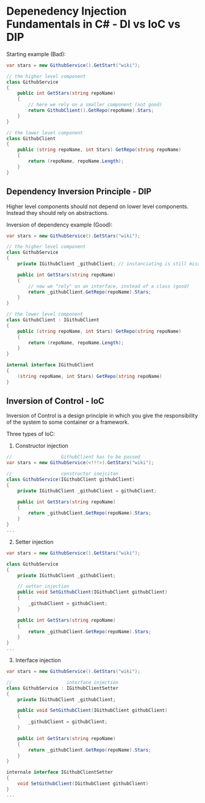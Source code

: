# Depenedency Injection Fundamentals in C# - DI vs IoC vs DIP

Starting example (Bad):

```csharp
var stars = new GithubService().GetStart("wiki");

// the higher level component
class GithubService
{
    public int GetStars(string repoName)
    {
        // here we rely on a smaller component (not good)
        return GithubClient().GetRepo(repoName).Stars;
    }
}

// the lower level component
class GithubClient
{
    public (string repoName, int Stars) GetRepo(string repoName)
    {
        return (repoName, repoName.Length);
    }
}
```

## Dependency Inversion Principle - DIP

Higher level components should not depend on lower level components.
Instead they should rely on abstractions.

Inversion of dependency example (Good):

```csharp
var stars = new GithubService().GetStars("wiki");

// the higher level component
class GithubService
{
    private IGithubClient _githubClient; // instanciating is still missing (see IoC)

    public int GetStars(string repoName)
    {
        // now we "rely" on an interface, instead of a class (good)
        return _githubClient.GetRepo(repoName).Stars;
    }
}

// the lower level component
class GithubClient : IGithubClient
{
    public (string repoName, int Stars) GetRepo(string repoName)
    {
        return (repoName, repoName.Length);
    }
}

internal interface IGithubClient
{
    (string repoName, int Stars) GetRepo(string repoName)
}
```

## Inversion of Control - IoC

Inversion of Control is a design principle in which you give the responsibility of the system to some container or a framework.

Three types of IoC:

1. Constructor injection

```csharp
//                  GithubClient has to be passed
var stars = new GithubService(<!!!>).GetStars("wiki");

//                  constructor inejciton
class GithubService(IGithubClient githubClient)
{
    private IGithubClient _githubClient = githubClient; 

    public int GetStars(string repoName)
    {
        return _githubClient.GetRepo(repoName).Stars;
    }
}
...
```

2. Setter injection

```csharp
var stars = new GithubService().GetStars("wiki");

class GithubService
{
    private IGithubClient _githubClient; 

    // setter injection
    public void SetGithubClient(IGithubClient githubClient)
    {
        _githubClient = githubClient; 
    }

    public int GetStars(string repoName)
    {
        return _githubClient.GetRepo(repoName).Stars;
    }
}
...
```

3. Interface injection

```csharp
var stars = new GithubService().GetStars("wiki");

//                    interface injection
class GithubService : IGithubClientSetter
{
    private IGithubClient _githubClient; 

    public void SetGithubClient(IGithubClient githubClient)
    {
        _githubClient = githubClient; 
    }

    public int GetStars(string repoName)
    {
        return _githubClient.GetRepo(repoName).Stars;
    }
}

internale interface IGithubClientSetter
{
    void SetGithubClient(IGithubClient githubClient)
}
...
```
